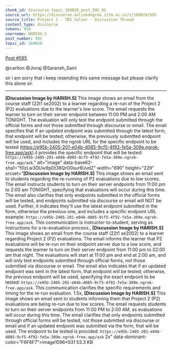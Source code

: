 ```yaml
---
chunk_id: discourse_topic_169029_post_595_01
source_url: https://discourse.onlinedegree.iitm.ac.in/t/169029/595
source_title: Project 2 - TDS Solver - Discussion Thread
content_type: discourse
tokens: 910
username: HARISH.S
post_number: 595
topic_id: 169029
---
```


 [Post #595](https://discourse.onlinedegree.iitm.ac.in/t/169029/595)

@carlton @Jivraj @Saransh_Saini

sir i am sorry that i keep resending this same message but please clarify this alone sir.

---

**[Discussion Image by HARISH.S]** This image shows an email from the course staff (22t1 se2002) to a learner regarding a re-run of the Project 2 (P2) evaluations due to the learner's low score. The email requests the learner to turn on their server endpoint between 11:00 PM and 2:00 AM TONIGHT. The evaluation will only test the endpoint submitted through the official forms and not those submitted through discourse or email. The email specifies that if an updated endpoint was submitted through the latest form, that endpoint will be tested; otherwise, the previously submitted endpoint will be used, and includes the ngrok URL for the specific endpoint to be tested (https://e95b-2405-201-e04b-d085-9cf5-4f92-fe5a-309e.ngrok-free.app/ask).il provides the specific endpoint that will be tested: `https://e95b-2405-201-e04b-d085-9cf5-4f92-fe5a-309e.ngrok-free.app/ask`." alt="image" data-base62-sha1="f0zLw3DUw9pDt38QrO0sur6UvdZ" width="690" height="229" srcset="**[Discussion Image by HARISH.S]** This image shows an email sent to students regarding the re-running of P2 evaluations due to low scores. The email instructs students to turn on their server endpoints from 11:00 pm to 2:00 am TONIGHT, specifying that evaluations will occur during this time. The email also clarifies that only endpoints submitted in the official forms will be tested, and endpoints submitted via discourse or email will NOT be used. Further, it indicates they'll use the latest endpoint submitted in the form, otherwise the previous one, and includes a specific endpoint URL example: `https://e95b-2405-201-e04b-d085-9cf5-4f92-fe5a-309e.ngrok-free.app/ask`. This communication is instructor-to-student, serving as instructions for a re-evaluation process., **[Discussion Image by HARISH.S]** This image shows an email from the course staff (22t1 se2002) to a learner regarding Project 2 (P2) evaluations. The email informs the learner that P2 evaluations will be re-run on their endpoint server due to a low score, and requests the learner to turn on their server endpoint from 11:00 pm to 02:00 am that night. The evaluations will start at 11:00 pm and end at 2:00 am, and will only test endpoints submitted through official forms, not those submitted via discourse or email. The email also indicates that if an updated endpoint was sent in the latest form, that endpoint will be tested; otherwise, the previous endpoint will be used, specifying the exact endpoint to be tested: `https://e95b-2405-201-e04b-d085-9cf5-4f92-fe5a-309e.ngrok-free.app/ask`. This communication clarifies the specific requirements and timing for the re-run evaluation. 1.5x, **[Discussion Image by HARISH.S]** This image shows an email sent to students informing them that Project 2 (P2) evaluations are being re-run due to low scores. The email requests students to turn on their server endpoints from 11:00 PM to 2:00 AM, as evaluations will occur during this time. The email clarifies that only endpoints submitted through official forms will be tested, not those submitted via discourse or email and if an updated endpoint was submitted via the form, that will be used. The endpoint to be tested is provided: `https://e95b-2405-201-e04b-d085-9cf5-4f92-fe5a-309e.ngrok-free.app/ask` 2x" data-dominant-color="F6F6F7">image1596×531 53.3 KB
